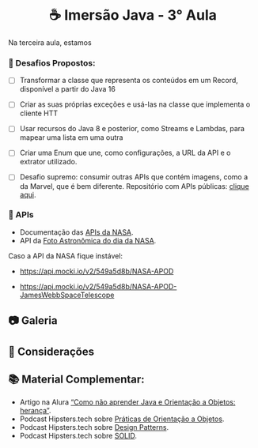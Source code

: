 <h1 align="center">☕ Imersão Java - 3° Aula </h1>

Na terceira aula, estamos

<h3>🎯 Desafios Propostos:</h3>

- [ ] Transformar a classe que representa os conteúdos em um Record, disponível a partir do Java 16

- [ ] Criar as suas próprias exceções e usá-las na classe que implementa o cliente HTT

- [ ] Usar recursos do Java 8 e posterior, como Streams e Lambdas, para mapear uma lista em uma outra

- [ ] Criar uma Enum que une, como configurações, a URL da API e o extrator utilizado.

- [ ] Desafio supremo: consumir outras APIs que contém imagens, como a da Marvel, que é bem diferente. Repositório com APIs públicas: [clique aqui](https://github.com/public-apis/public-apis).

<h3>🌌 APIs</h3>

- Documentação das [APIs da NASA](https://api.nasa.gov).
- API da [Foto Astronômica do dia da NASA](https://api.nasa.gov/planetary/apod?api_key=DEMO_KEY).

Caso a API da NASA fique instável:

- https://api.mocki.io/v2/549a5d8b/NASA-APOD

- https://api.mocki.io/v2/549a5d8b/NASA-APOD-JamesWebbSpaceTelescope

<h2>📷 Galeria</h2>



<h2>📌 Considerações</h2>



<h2>📚 Material Complementar:</h2>

- Artigo na Alura [“Como não aprender Java e Orientação a Objetos: herança”](https://www.alura.com.br/artigos/como-nao-aprender-orientacao-a-objetos-heranca).
- Podcast Hipsters.tech sobre [Práticas de Orientação a Objetos](https://www.alura.com.br/podcast/praticas-de-orientacao-a-objetos-hipsters-129-a453).
- Podcast Hipsters.tech sobre [Design Patterns](https://www.alura.com.br/podcast/design-patterns-hipsters-206-a345).
- Podcast Hipsters.tech sobre [SOLID](https://www.alura.com.br/podcast/solid-codigo-bom-e-bonito-hipsters-ponto-tech-219-a649).
